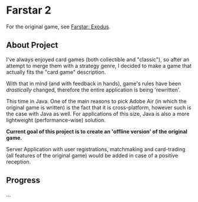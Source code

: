 # Farstar 2  
  
For the original game, see [Farstar: Exodus](https://github.com/Dark-Gran/Farstar-Exodus).  
  
## About Project  
  
I've always enjoyed card games (both collectible and "classic"), so after an attempt to merge them with a strategy genre, I decided to make a game that actually fits the "card game" description.  
  
With that in mind (and with feedback in hands), game's rules have been _drastically_ changed, therefore the entire application is being 'rewritten'.  
  
This time in Java. One of the main reasons to pick Adobe Air (in which the original game is written) is the fact that it is cross-platform, however such is the case with Java as well. For applications of this size, Java is also a more lightweight (performance-wise) solution.  
  
**Current goal of this project is to create an 'offline version' of the original game.**  
  
Server Application with user registrations, matchmaking and card-trading (all features of the original game) would be added in case of a positive reception.  
  
## Progress  
  
...  
  
  
